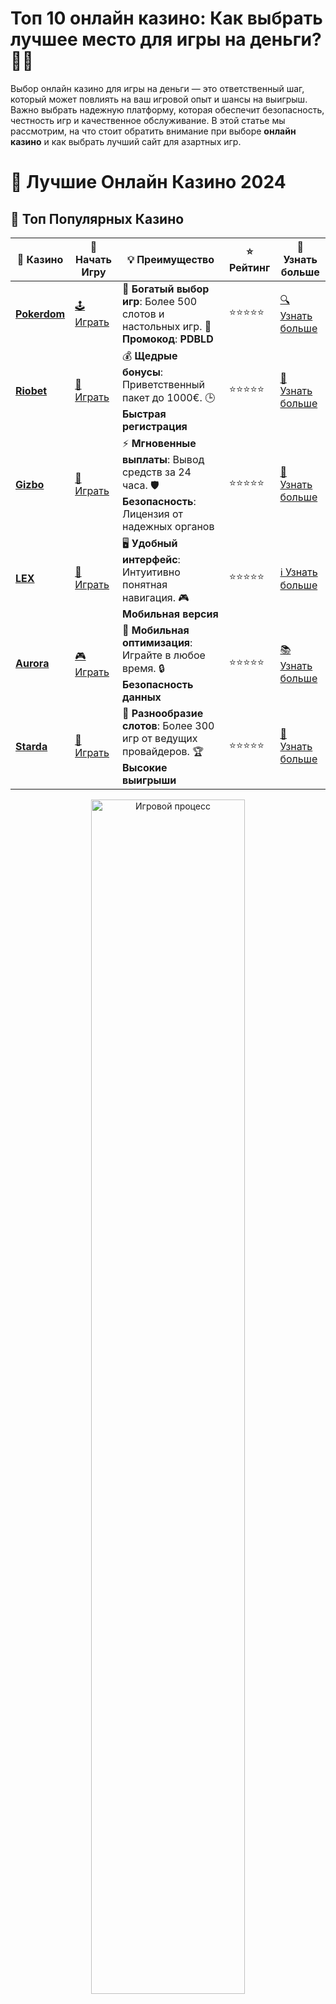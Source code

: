 # **Топ 10 онлайн казино: Как выбрать лучшее место для игры на деньги? 🎰💸**

Выбор онлайн казино для игры на деньги — это ответственный шаг, который может повлиять на ваш игровой опыт и шансы на выигрыш. Важно выбрать надежную платформу, которая обеспечит безопасность, честность игр и качественное обслуживание. В этой статье мы рассмотрим, на что стоит обратить внимание при выборе **онлайн казино** и как выбрать лучший сайт для азартных игр.

# 🎰 Лучшие Онлайн Казино 2024

## 🌟 Топ Популярных Казино

| 🎲 **Казино** | 🔗 **Начать Игру** | 💡 **Преимущество** | ⭐ **Рейтинг** | 🔗 **Узнать больше** |
|--------------|---------------------|---------------------|----------------|----------------------|
| [**Pokerdom**](https://brandplay.link/4k77v2yx) | [🕹️ Играть](https://brandplay.link/4k77v2yx) | 🎉 **Богатый выбор игр**: Более 500 слотов и настольных игр. 🎁 **Промокод**: **PDBLD** | ⭐⭐⭐⭐⭐ | [🔍 Узнать больше](https://brandplay.link/4k77v2yx) |
| [**Riobet**](https://brandplay.link/7xBLTPyj) | [🎰 Играть](https://brandplay.link/7xBLTPyj) | 💰 **Щедрые бонусы**: Приветственный пакет до 1000€. 🕒 **Быстрая регистрация** | ⭐⭐⭐⭐⭐ | [📖 Узнать больше](https://brandplay.link/7xBLTPyj) |
| [**Gizbo**](https://brandplay.link/bprXw4YV) | [🎲 Играть](https://brandplay.link/bprXw4YV) | ⚡ **Мгновенные выплаты**: Вывод средств за 24 часа. 🛡️ **Безопасность**: Лицензия от надежных органов | ⭐⭐⭐⭐⭐ | [📝 Узнать больше](https://brandplay.link/bprXw4YV) |
| [**LEX**](https://brandplay.link/zW4hdDFV) | [🤑 Играть](https://brandplay.link/zW4hdDFV) | 🖥️ **Удобный интерфейс**: Интуитивно понятная навигация. 🎮 **Мобильная версия** | ⭐⭐⭐⭐⭐ | [ℹ️ Узнать больше](https://brandplay.link/zW4hdDFV) |
| [**Aurora**](https://10trafic-stat2.com/click/668546556bcc6313411604bd/6766/13032/subaccount) | [🎮 Играть](https://10trafic-stat2.com/click/668546556bcc6313411604bd/6766/13032/subaccount) | 📱 **Мобильная оптимизация**: Играйте в любое время. 🔒 **Безопасность данных** | ⭐⭐⭐⭐⭐ | [📚 Узнать больше](https://10trafic-stat2.com/click/668546556bcc6313411604bd/6766/13032/subaccount) |
| [**Starda**](https://brandplay.link/fB7xwRFL) | [🎯 Играть](https://brandplay.link/fB7xwRFL) | 🎰 **Разнообразие слотов**: Более 300 игр от ведущих провайдеров. 🏆 **Высокие выигрыши** | ⭐⭐⭐⭐⭐ | [🔎 Узнать больше](https://brandplay.link/fB7xwRFL) |

<div align="center">
    <img src="https://i.pinimg.com/originals/87/9e/b9/879eb9354dd0699582408b68f2e253b2.gif" alt="Игровой процесс" width="70%">
</div>

## 💎 Лучшие Бонусы и Акции

| 🎲 **Казино** | 🔗 **Начать Игру** | 💡 **Преимущество** | ⭐ **Рейтинг** | 🔗 **Узнать больше** |
|--------------|---------------------|---------------------|----------------|----------------------|
| [**Kometa**](https://brandplay.link/8ZymQJV8) | [🎰 Играть](https://brandplay.link/8ZymQJV8) | 🎁 **Эксклюзивные бонусы**: Регулярные акции и промо. 🔄 **Программы лояльности** | ⭐⭐⭐⭐☆ | [🔍 Узнать больше](https://brandplay.link/8ZymQJV8) |
| [**R7**](https://brandplay.link/bMd3Yjsw) | [🕹️ Играть](https://brandplay.link/bMd3Yjsw) | 🕒 **Круглосуточная поддержка**: Всегда на связи. 💸 **Высокие лимиты** | ⭐⭐⭐⭐☆ | [📖 Узнать больше](https://brandplay.link/bMd3Yjsw) |
| [**7K**](https://brandplay.link/BvQyFShp) | [🎲 Играть](https://brandplay.link/BvQyFShp) | 🌟 **Эксклюзивные бонусы**: Только для VIP игроков. 🎉 **Сезонные акции** | ⭐⭐⭐⭐☆ | [📝 Узнать больше](https://brandplay.link/BvQyFShp) |
| [**Kent**](https://brandplay.link/Fv2WP3js) | [🤑 Играть](https://brandplay.link/Fv2WP3js) | 📈 **Высокий RTP**: Более 98%. 💼 **Профессиональная поддержка** | ⭐⭐⭐⭐☆ | [ℹ️ Узнать больше](https://brandplay.link/Fv2WP3js) |
| [**1Xslots**](https://brandplay.link/hSB1khtr) | [🎮 Играть](https://brandplay.link/hSB1khtr) | 🎉 **Множество акций**: Еженедельные бонусы и турниры. 🛡️ **Безопасность** | ⭐⭐⭐⭐☆ | [📚 Узнать больше](https://brandplay.link/hSB1khtr) |
| [**Gama**](https://brandplay.link/j6NMKsDz) | [🎯 Играть](https://brandplay.link/j6NMKsDz) | 🔍 **Интуитивный интерфейс**: Легкость использования. 🏅 **Престижные турниры** | ⭐⭐⭐⭐☆ | [🔎 Узнать больше](https://brandplay.link/j6NMKsDz) |

<div align="center">
    <img src="https://i.pinimg.com/originals/87/9e/b9/879eb9354dd0699582408b68f2e253b2.gif" alt="Игровой процесс" width="70%">
</div>

## 🚀 Быстрые Выигрыши и Поддержка

| 🎲 **Казино** | 🔗 **Начать Игру** | 💡 **Преимущество** | ⭐ **Рейтинг** | 🔗 **Узнать больше** |
|--------------|---------------------|---------------------|----------------|----------------------|
| [**Onion**](https://brandplay.link/zBGRVpQ9) | [🎰 Играть](https://brandplay.link/zBGRVpQ9) | 🤑 **Низкие ставки**: Идеально для начинающих. 🔄 **Быстрые выводы** | ⭐⭐⭐⭐☆ | [🔍 Узнать больше](https://brandplay.link/zBGRVpQ9) |
| [**Чемпион**](https://temon-gter.cfd/go/lRq?p80412p304504pcc44t17455) | [🕹️ Играть](https://temon-gter.cfd/go/lRq?p80412p304504pcc44t17455) | 🏅 **Лояльная программа**: Награды за активность. 🎁 **Ежемесячные бонусы** | ⭐⭐⭐⭐☆ | [📖 Узнать больше](https://temon-gter.cfd/go/lRq?p80412p304504pcc44t17455) |
| [**Vavada**](https://vavadapartner.pro/?promo=ea5c9275-6854-4505-94fc-95ab18221945-linkb2) | [🎲 Играть](https://vavadapartner.pro/?promo=ea5c9275-6854-4505-94fc-95ab18221945-linkb2) | 🚀 **Быстрая регистрация**: Начните играть мгновенно. 🔐 **Безопасные транзакции** | ⭐⭐⭐⭐☆ | [📝 Узнать больше](https://vavadapartner.pro/?promo=ea5c9275-6854-4505-94fc-95ab18221945-linkb2) |
| [**Friends**](https://gofriends.kim/linkb2) | [🤑 Играть](https://gofriends.kim/linkb2) | 🤝 **Социальные игры**: Играйте с друзьями. 🌐 **Мультиплатформенность** | ⭐⭐⭐⭐☆ | [ℹ️ Узнать больше](https://gofriends.kim/linkb2) |
| [**1WIN**](https://brandplay.link/smXVpBbG) | [🎮 Играть](https://brandplay.link/smXVpBbG) | 🏆 **Спортивные ставки**: Широкий выбор видов спорта. 💵 **Высокие коэффициенты** | ⭐⭐⭐⭐☆ | [📚 Узнать больше](https://brandplay.link/smXVpBbG) |
| [**Drip**](https://drp-ircp01.com/c07e6a3db) | [🎯 Играть](https://drp-ircp01.com/c07e6a3db) | 🌐 **Инновационные игры**: Новейшие игровые технологии. 🛡️ **Высокая безопасность** | ⭐⭐⭐⭐☆ | [🔎 Узнать больше](https://drp-ircp01.com/c07e6a3db) |
| [**JoyCasino**](https://rpc30.call2me.pro/?/ru/registration?apkpop=0&partner=p24970p3291217pc98f) | [🎰 Играть](https://rpc30.call2me.pro/?/ru/registration?apkpop=0&partner=p24970p3291217pc98f) | 🎁 **Приятные бонусы**: Ежедневные акции и подарки. 🕹️ **Разнообразие игр** | ⭐⭐⭐⭐☆ | [🔍 Узнать больше](https://rpc30.call2me.pro/?/ru/registration?apkpop=0&partner=p24970p3291217pc98f) |

<div align="center">
    <img src="https://i.pinimg.com/originals/87/9e/b9/879eb9354dd0699582408b68f2e253b2.gif" alt="Игровой процесс" width="70%">
</div>
---

✨ **Выбирайте лучшее казино для себя и наслаждайтесь игрой! Удачи!** ✨
![Топ 10 онлайн казино](https://i.pinimg.com/originals/a9/29/6e/a9296ea1cf6a7c20a985e593451f0323.png)

## Почему стоит играть в **онлайн казино**? 🎯

Игра в **онлайн казино** — это не только захватывающее развлечение, но и возможность выиграть реальные деньги, не выходя из дома. Современные платформы предлагают множество видов игр, от классических слотов до покера и рулетки, которые можно играть как на компьютере, так и на мобильных устройствах.

## 1. **Безопасность и лицензия** 🔒

При выборе **онлайн казино** первым делом необходимо удостовериться, что оно имеет лицензию от регулирующих органов. Лицензированные казино гарантируют честность игры и защиту личных данных. Это особенно важно для игроков, которые хотят быть уверены в безопасности своих средств и данных.

### Как проверить лицензию?

Проверить лицензию казино можно на его официальном сайте или в соответствующем разделе. Важно убедиться, что лицензия выдана известным и уважаемым органом, таким как UK Gambling Commission, Malta Gaming Authority или Curacao eGaming.

## 2. **Широкий выбор игр** 🎮

В **онлайн казино** должен быть широкий выбор игр, который удовлетворит потребности любого игрока. Слоты, настольные игры, видеопокер, рулетка и игры с живыми дилерами — это лишь небольшой список того, что можно найти на таких платформах. Выбирайте казино, которое предлагает разнообразие игр с хорошими условиями и высоким качеством графики.

## 3. **Бонусы и акции** 🎁

Многие **онлайн казино** предлагают привлекательные бонусы и акции для новичков и постоянных игроков. Это могут быть бонусы на первый депозит, бездепозитные бонусы, фриспины, кэшбэк и другие предложения. Но важно помнить, что бонусы часто имеют условия отыгрыша, которые необходимо внимательно изучить.

### Что стоит учитывать при получении бонуса?

- **Условия отыгрыша**: Прочитайте, сколько раз нужно отыграть бонусные средства перед выводом выигрыша.
- **Сроки действия бонусов**: Обратите внимание на срок действия бонуса, чтобы не пропустить выгодное предложение.
- **Максимальный выигрыш**: Некоторые бонусы могут ограничивать максимальную сумму выигрыша, которую можно получить.

## 4. **Методы пополнения и вывода средств** 💳

Лучшие **онлайн казино** предлагают разнообразные способы пополнения счета и вывода выигрышей. Это могут быть банковские карты, электронные кошельки, криптовалюты и мобильные платежи. Убедитесь, что выбранное казино поддерживает удобные для вас методы оплаты с быстрыми транзакциями и минимальными комиссиями.

## 5. **Поддержка игроков** 📞

Качественная служба поддержки — важный критерий при выборе **онлайн казино**. Игроки должны иметь возможность получить помощь в любое время суток, и желательно через несколько каналов связи: чат, телефон или электронную почту. Чем быстрее и эффективнее поддержка решает проблемы игроков, тем выше рейтинг казино.

## 6. **Мобильная версия и приложение** 📱

Современные **онлайн казино** предлагают удобные мобильные версии своих сайтов или специализированные приложения для смартфонов и планшетов. Это позволяет играть в любимые игры в любом месте и в любое время, не привязываясь к компьютеру.

## 7. **Отзывы и рейтинг** 🌟

Прежде чем зарегистрироваться в **онлайн казино**, важно ознакомиться с отзывами других игроков. Множество положительных отзывов и высокий рейтинг на независимых платформах — это хороший показатель надежности казино. Также можно посмотреть отзывы на форумах и специализированных сайтах, чтобы понять, как казино выполняет свои обязательства перед игроками.

## 8. **Игры с живыми дилерами** 🎲

Многие **онлайн казино** предлагают игры с живыми дилерами, что позволяет игрокам почувствовать атмосферу реального казино, не покидая дома. В такие игры, как рулетка, покер, блэкджек и баккара, можно играть с реальными крупье в режиме реального времени.

## 9. **Программы лояльности и VIP-предложения** 🎖️

Хорошие **онлайн казино** предлагают программы лояльности и VIP-статусы для постоянных игроков. Участие в таких программах дает возможность получать эксклюзивные бонусы, фриспины, а также доступ к турнирам и личным менеджерам.

## 10. **Доступность в вашем регионе** 🌍

Перед тем как зарегистрироваться в **онлайн казино**, убедитесь, что оно доступно в вашем регионе. Некоторые платформы могут быть недоступны для игроков из определенных стран из-за законодательных ограничений.

## Заключение: Как выбрать **топ 10 онлайн казино**? 🏆

Выбор **онлайн казино** — это индивидуальный процесс, который зависит от множества факторов, таких как тип игр, бонусы, методы оплаты и качество обслуживания. Обратите внимание на лицензии, рейтинг казино, отзывы игроков и условия бонусов, чтобы выбрать действительно надежную платформу для игры на деньги.

Независимо от того, новичок вы или опытный игрок, выбирайте **онлайн казино**, которое соответствует вашим потребностям и требованиям. Помните о безопасности и играйте ответственно! 🍀💰

